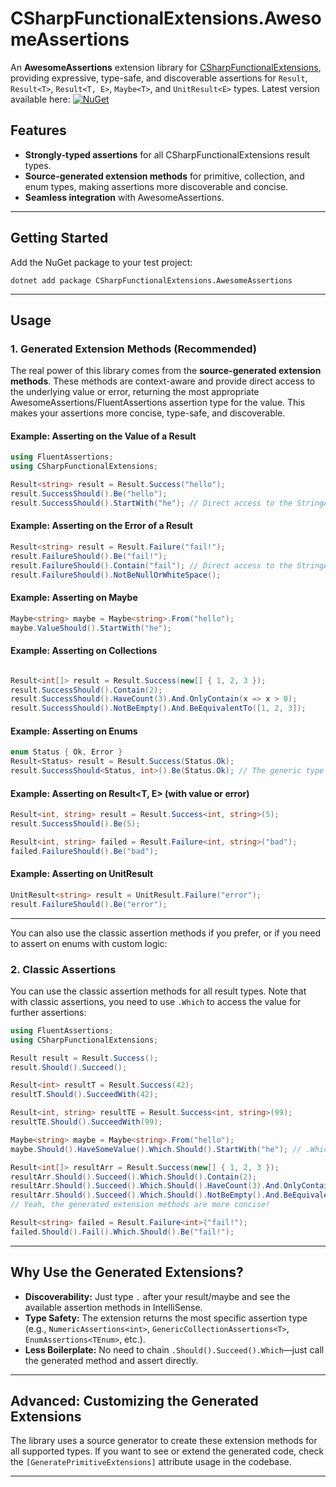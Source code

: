 # CSharpFunctionalExtensions.AwesomeAssertions

An **AwesomeAssertions** extension library 
for [CSharpFunctionalExtensions](https://github.com/vkhorikov/CSharpFunctionalExtensions), providing expressive,
type-safe, and discoverable assertions for `Result`, `Result<T>`, `Result<T, E>`, `Maybe<T>`, and `UnitResult<E>` types. Latest version available here: [![NuGet](https://img.shields.io/nuget/v/CSharpFunctionalExtensions.AwesomeAssertions.svg)](https://www.nuget.org/packages/CSharpFunctionalExtensions.AwesomeAssertions/)

## Features

- **Strongly-typed assertions** for all CSharpFunctionalExtensions result types.
- **Source-generated extension methods** for primitive, collection, and enum types, making assertions more discoverable
  and concise.
- **Seamless integration** with AwesomeAssertions.

---

## Getting Started

Add the NuGet package to your test project:

```shell
dotnet add package CSharpFunctionalExtensions.AwesomeAssertions
```

---

## Usage

### 1. Generated Extension Methods (Recommended)

The real power of this library comes from the **source-generated extension methods**. These methods are context-aware
and provide direct access to the underlying value or error, returning the most appropriate AwesomeAssertions/FluentAssertions assertion
type for the value. This makes your assertions more concise, type-safe, and discoverable.

#### Example: Asserting on the Value of a Result

```csharp
using FluentAssertions;
using CSharpFunctionalExtensions;

Result<string> result = Result.Success("hello");
result.SuccessShould().Be("hello");
result.SuccessShould().StartWith("he"); // Direct access to the StringAssertions (Or any other type of assertions based on the value)
```

#### Example: Asserting on the Error of a Result

```csharp
Result<string> result = Result.Failure("fail!");
result.FailureShould().Be("fail!");
result.FailureShould().Contain("fail"); // Direct access to the StringAssertions (Or any other type of assertions based on the error type)
result.FailureShould().NotBeNullOrWhiteSpace();
```

#### Example: Asserting on Maybe<T>

```csharp
Maybe<string> maybe = Maybe<string>.From("hello");
maybe.ValueShould().StartWith("he");
```

#### Example: Asserting on Collections

```csharp

Result<int[]> result = Result.Success(new[] { 1, 2, 3 });
result.SuccessShould().Contain(2);
result.SuccessShould().HaveCount(3).And.OnlyContain(x => x > 0);
result.SuccessShould().NotBeEmpty().And.BeEquivalentTo([1, 2, 3]);
```

#### Example: Asserting on Enums

```csharp
enum Status { Ok, Error }
Result<Status> result = Result.Success(Status.Ok);
result.SuccessShould<Status, int>().Be(Status.Ok); // The generic type parameters are a due to a limitation with generic type inference in C#.
```

#### Example: Asserting on Result<T, E> (with value or error)

```csharp
Result<int, string> result = Result.Success<int, string>(5);
result.SuccessShould().Be(5);

Result<int, string> failed = Result.Failure<int, string>("bad");
failed.FailureShould().Be("bad");
```

#### Example: Asserting on UnitResult<E>

```csharp
UnitResult<string> result = UnitResult.Failure("error");
result.FailureShould().Be("error");
```

---

You can also use the classic assertion methods if you prefer, or if you need to assert on enums with custom logic:

### 2. Classic Assertions

You can use the classic assertion methods for all result types. Note that with classic assertions, you need to use
`.Which` to access the value for further assertions:

```csharp
using FluentAssertions;
using CSharpFunctionalExtensions;

Result result = Result.Success();
result.Should().Succeed();

Result<int> resultT = Result.Success(42);
resultT.Should().SucceedWith(42);

Result<int, string> resultTE = Result.Success<int, string>(99);
resultTE.Should().SucceedWith(99);

Maybe<string> maybe = Maybe<string>.From("hello");
maybe.Should().HaveSomeValue().Which.Should().StartWith("he"); // .Which required for further assertions

Result<int[]> resultArr = Result.Success(new[] { 1, 2, 3 });
resultArr.Should().Succeed().Which.Should().Contain(2);
resultArr.Should().Succeed().Which.Should().HaveCount(3).And.OnlyContain(x => x > 0);
resultArr.Should().Succeed().Which.Should().NotBeEmpty().And.BeEquivalentTo([1, 2, 3]);
// Yeah, the generated extension methods are more concise!

Result<string> failed = Result.Failure<int>("fail!");
failed.Should().Fail().Which.Should().Be("fail!");
```

---

## Why Use the Generated Extensions?

- **Discoverability:** Just type `.` after your result/maybe and see the available assertion methods in IntelliSense.
- **Type Safety:** The extension returns the most specific assertion type (e.g., `NumericAssertions<int>`,
  `GenericCollectionAssertions<T>`, `EnumAssertions<TEnum>`, etc.).
- **Less Boilerplate:** No need to chain `.Should().Succeed().Which`—just call the generated method and assert directly.

---

## Advanced: Customizing the Generated Extensions

The library uses a source generator to create these extension methods for all supported types.
If you want to see or extend the generated code, check the `[GeneratePrimitiveExtensions]` attribute usage in the
codebase.

---

